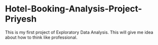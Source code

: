 # Hotel-Booking-Analysis-Project-Priyesh
This is my first project of Exploratory Data Analysis. This will give me idea about how to think like professional.
